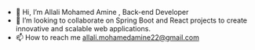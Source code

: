 - 👋 Hi, I’m Allali Mohamed Amine , Back-end Developer 
- 💞️ I’m looking to collaborate on Spring Boot and React projects to create innovative and scalable web applications.
- 📫 How to reach me allali.mohamedamine22@gmail.com


<!---
Mohamed-Yuta/Mohamed-Yuta is a ✨ special ✨ repository because its `README.md` (this file) appears on your GitHub profile.
You can click the Preview link to take a look at your changes.
--->
